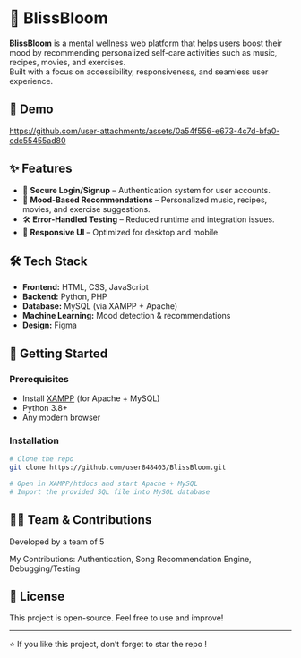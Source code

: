 # 🌸 BlissBloom

**BlissBloom** is a mental wellness web platform that helps users boost their mood by recommending personalized self-care activities such as music, recipes, movies, and exercises.  
Built with a focus on accessibility, responsiveness, and seamless user experience.



## 🎥 Demo

https://github.com/user-attachments/assets/0a54f556-e673-4c7d-bfa0-cdc55455ad80


## ✨ Features
- 🔐 **Secure Login/Signup** – Authentication system for user accounts.  
- 🎵 **Mood-Based Recommendations** – Personalized music, recipes, movies, and exercise suggestions.  
- 🛠️ **Error-Handled Testing** – Reduced runtime and integration issues.  
- 📱 **Responsive UI** – Optimized for desktop and mobile.  



## 🛠️ Tech Stack
- **Frontend:** HTML, CSS, JavaScript  
- **Backend:** Python, PHP  
- **Database:** MySQL (via XAMPP + Apache)  
- **Machine Learning:** Mood detection & recommendations  
- **Design:** Figma  



## 🚀 Getting Started

### Prerequisites
- Install [XAMPP](https://www.apachefriends.org/) (for Apache + MySQL)
- Python 3.8+  
- Any modern browser

### Installation
```bash
# Clone the repo
git clone https://github.com/user848403/BlissBloom.git

# Open in XAMPP/htdocs and start Apache + MySQL
# Import the provided SQL file into MySQL database

````
## 👩‍💻 Team & Contributions

Developed by a team of 5

My Contributions: Authentication, Song Recommendation Engine, Debugging/Testing

## 📝 License

This project is open-source. Feel free to use and improve!

--- 

 ⭐ If you like this project, don’t forget to star the repo !
